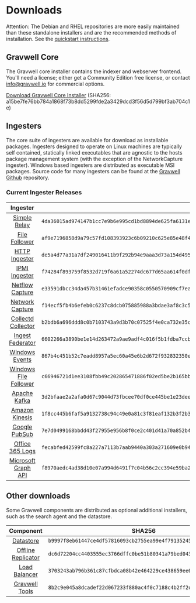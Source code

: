 # Downloads

Attention: The Debian and RHEL repositories are more easily maintained than these standalone installers and are the recommended methods of installation. See the [quickstart instructions](#!quickstart/quickstart.md).

## Gravwell Core

The Gravwell core installer contains the indexer and webserver frontend. You'll need a license; either get a Community Edition free license, or contact info@gravwell.io for commercial options.

[Download Gravwell Core Installer](https://update.gravwell.io/archive/5.1.3/installers/gravwell_5.1.3.sh) (SHA256: a15be7fe76bb784a1868f73b8dd5299fde2a3429dcd3f56d5d799bf3ab704c1e)

## Ingesters

The core suite of ingesters are available for download as installable packages.  Ingesters designed to operate on Linux machines are typically self contained, statically linked executables that are agnostic to the hosts package management system (with the exception of the NetworkCapture ingester).  Windows based ingesters are distributed as executable MSI packages.  Source code for many ingesters can be found at the [Gravwell Github](https://github.com/gravwell/gravwell/tree/master/ingesters) repository.

### Current Ingester Releases
| Ingester | SHA256 | More Info |
|:--------:|-------:|----------:|
| [Simple Relay](https://update.gravwell.io/archive/5.1.3/installers/gravwell_simple_relay_installer_5.1.3.sh) | ``4da36015ad974147b1cc7e9b6e995cd1bd8894de625fa6131eac97797b2ce97d`` | [Documentation](#!ingesters/ingesters.md#Simple_Relay)|
| [File Follower](https://update.gravwell.io/archive/5.1.3/installers/gravwell_file_follow_installer_5.1.3.sh) | ``af9e7196858d9a79c57fd108393923c6b09210c625e85e48f4c17893a638737d`` | [Documentation](#!ingesters/ingesters.md#File_Follower) |
| [HTTP Ingester](https://update.gravwell.io/archive/5.1.3/installers/gravwell_http_ingester_installer_5.1.3.sh) | ``de5a4d77a31a7df249016411b9f292b94e9aaa3d73a154d495d48385eafe42cc`` | [Documentation](#!ingesters/ingesters.md#HTTP_POST) |
| [IPMI Ingester](https://update.gravwell.io/archive/5.1.3/installers/gravwell_ipmi_installer_5.1.3.sh) | ``f74284f893759f8532d719f6a61a52274dc677d65aa614f0dff8fbec20852c16`` | [Documentation](#!ingesters/ingesters.md#IPMI_Ingester)|
| [Netflow Capture](http://update.gravwell.io/archive/5.1.3/installers/gravwell_netflow_capture_installer_5.1.3.sh) | ``e33591dbcc34da457b31461efadce90358c0550570909cf7eaaad60bc24c2520`` | [Documentation](#!ingesters/ingesters.md#Netflow_Ingester) |
| [Network Capture](https://update.gravwell.io/archive/5.1.3/installers/gravwell_network_capture_installer_5.1.3.sh) | ``f14ecf5fb4b6efeb0c6237c8dcb075885988a3bdae3af8c3c58f982ab7d3ad89`` | [Documentation](#!ingesters/ingesters.md#Network_Ingester) |
| [Collectd Collector](https://update.gravwell.io/archive/5.1.3/installers/gravwell_collectd_installer_5.1.3.sh) | ``b2bdb6a696ddd8c0b7103743a9d3b70c07525f4e0ca732e35cf106a90fa1f0e8`` | [Documentation](#!ingesters/ingesters.md#collectd) |
| [Ingest Federator](https://update.gravwell.io/archive/5.1.3/installers/gravwell_federator_installer_5.1.3.sh) | ``6602266a3890be1e14d263472a9ae9adf4c016f5b1fdba7ccbca566e4d5e2a7a`` | [Documentation](#!ingesters/ingesters.md#Federator_Ingester) |
| [Windows Events](https://update.gravwell.io/archive/5.1.3/installers/gravwell_win_events_5.1.3.msi) | ``867b4c451b52c7eadd8957a5ec60a45e6b2d672f932832350eb8b3dec9bc7f72`` | [Documentation](#!ingesters/ingesters.md#Windows_Event_Service) |
| [Windows File Follower](https://update.gravwell.io/archive/5.1.3/installers/gravwell_file_follow_5.1.3.msi) | ``c66946721d1ee3108fbb49c202865471886f02ed5be2b165bbadd9597b3e31fd`` | [Documentation](#!ingesters/ingesters.md#File_Follower) |
| [Apache Kafka](https://update.gravwell.io/archive/5.1.3/installers/gravwell_kafka_installer_5.1.3.sh) | ``3d2bfaae2a2afa0d67c9044d73fbcee70df0ce445be1e23dee2ab569af67624b`` | [Documentation](#!ingesters/ingesters.md#Kafka)|
| [Amazon Kinesis](https://update.gravwell.io/archive/5.1.3/installers/gravwell_kinesis_ingest_installer_5.1.3.sh) | ``1f8cc445b6faf5a9132738c94c49e0a81c3f81eaf132b3f2b3207b7df98ecd2f`` | [Documentation](#!ingesters/ingesters.md#Kinesis_Ingester)|
| [Google PubSub](https://update.gravwell.io/archive/5.1.3/installers/gravwell_pubsub_ingest_installer_5.1.3.sh) | ``7e7d0499168bbdd43f27955e956b8f0ce2c401d41a70a852b498808d07571882`` | [Documentation](#!ingesters/ingesters.md#GCP_PubSub)|
| [Office 365 Logs](https://update.gravwell.io/archive/5.1.3/installers/gravwell_o365_installer_5.1.3.sh) | ``fecabfed42599fc8a227a7113b7aab9440a303a271609e0b940dc9bc4293c7ad`` | [Documentation](#!ingesters/ingesters.md#Office_365_Log_Ingester)|
| [Microsoft Graph API](https://update.gravwell.io/archive/5.1.3/installers/gravwell_msgraph_installer_5.1.3.sh) | ``f8970aedc4ad38d10e07a994d6491f7c04b56c2cc394e59ba2d57ef689dfe41e`` | [Documentation](#!ingesters/ingesters.md#Microsoft_Graph_API_Ingester)|

## Other downloads

Some Gravwell components are distributed as optional additional installers, such as the search agent and the datastore.

| Component | SHA256 | More Info |
|:---------:|:------:|----------:|
| [Datastore](https://update.gravwell.io/archive/5.1.3/installers/gravwell_datastore_installer_5.1.3.sh) | ``b9997f8eb61447ce4df57816093cb2755ea99e4f79135245fffb8f065a1408c6`` | [Documentation](#!distributed/frontend.md) |
| [Offline Replicator](https://update.gravwell.io/archive/5.1.3/installers/gravwell_offline_replication_installer_5.1.3.sh) | ``dc6d72204cc4403555ec3766dffc0be51b80341a79bed043b45fbdb0ff68f90d`` | [Documentation](#!configuration/replication.md) |
| [Load Balancer](https://update.gravwell.io/archive/5.1.3/installers/gravwell_loadbalancer_installer_5.1.3.sh) | ``3703243ab796b361c87cfbdca08b42e464229ce438659ee05eef83febdd98941`` | |
| [Gravwell Tools](https://update.gravwell.io/archive/5.1.3/installers/gravwell_tools_5.1.3.sh) | ``8b2c9e045a8dcadef22d067233f880ac4f0c7188c4b2ff2c20c880f15426a542`` | [Documentation](#!/tools/tools.md)|


